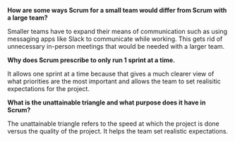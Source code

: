 <b>How are some ways Scrum for a small team would differ from Scrum with a large team?</b>

Smaller teams have to expand their means of communication such as using messaging apps like Slack to communicate while working. This gets rid of unnecessary in-person meetings that would be needed with a larger team. 

<b>Why does Scrum prescribe to only run 1 sprint at a time.</b>

It allows one sprint at a time because that gives a much clearer view of what priorities are the most important and allows the team to set realisitic expectations for the project. 

<b>What is the unattainable triangle and what purpose does it have in Scrum?</b>

The unattainable triangle refers to the speed at which the project is done versus the quality of the project. It helps the team set realistic expectations.